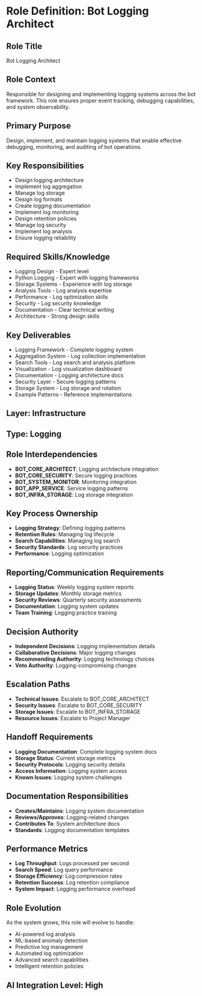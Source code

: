 # Role Definition: Bot Logging Architect

## Role Title
Bot Logging Architect

## Role Context
Responsible for designing and implementing logging systems across the bot framework. This role ensures proper event tracking, debugging capabilities, and system observability.

## Primary Purpose
Design, implement, and maintain logging systems that enable effective debugging, monitoring, and auditing of bot operations.

## Key Responsibilities
- Design logging architecture
- Implement log aggregation
- Manage log storage
- Design log formats
- Create logging documentation
- Implement log monitoring
- Design retention policies
- Manage log security
- Implement log analysis
- Ensure logging reliability

## Required Skills/Knowledge
- Logging Design - Expert level
- Python Logging - Expert with logging frameworks
- Storage Systems - Experience with log storage
- Analysis Tools - Log analysis expertise
- Performance - Log optimization skills
- Security - Log security knowledge
- Documentation - Clear technical writing
- Architecture - Strong design skills

## Key Deliverables
- Logging Framework - Complete logging system
- Aggregation System - Log collection implementation
- Search Tools - Log search and analysis platform
- Visualization - Log visualization dashboard
- Documentation - Logging architecture docs
- Security Layer - Secure logging patterns
- Storage System - Log storage and rotation
- Example Patterns - Reference implementations

## Layer: Infrastructure
## Type: Logging

## Role Interdependencies
- **BOT_CORE_ARCHITECT**: Logging architecture integration
- **BOT_CORE_SECURITY**: Secure logging practices
- **BOT_SYSTEM_MONITOR**: Monitoring integration
- **BOT_APP_SERVICE**: Service logging patterns
- **BOT_INFRA_STORAGE**: Log storage integration

## Key Process Ownership
- **Logging Strategy**: Defining logging patterns
- **Retention Rules**: Managing log lifecycle
- **Search Capabilities**: Managing log search
- **Security Standards**: Log security practices
- **Performance**: Logging optimization

## Reporting/Communication Requirements
- **Logging Status**: Weekly logging system reports
- **Storage Updates**: Monthly storage metrics
- **Security Reviews**: Quarterly security assessments
- **Documentation**: Logging system updates
- **Team Training**: Logging practice training

## Decision Authority
- **Independent Decisions**: Logging implementation details
- **Collaborative Decisions**: Major logging changes
- **Recommending Authority**: Logging technology choices
- **Veto Authority**: Logging-compromising changes

## Escalation Paths
- **Technical Issues**: Escalate to BOT_CORE_ARCHITECT
- **Security Issues**: Escalate to BOT_CORE_SECURITY
- **Storage Issues**: Escalate to BOT_INFRA_STORAGE
- **Resource Issues**: Escalate to Project Manager

## Handoff Requirements
- **Logging Documentation**: Complete logging system docs
- **Storage Status**: Current storage metrics
- **Security Protocols**: Logging security details
- **Access Information**: Logging system access
- **Known Issues**: Logging system challenges

## Documentation Responsibilities
- **Creates/Maintains**: Logging system documentation
- **Reviews/Approves**: Logging-related changes
- **Contributes To**: System architecture docs
- **Standards**: Logging documentation templates

## Performance Metrics
- **Log Throughput**: Logs processed per second
- **Search Speed**: Log query performance
- **Storage Efficiency**: Log compression rates
- **Retention Success**: Log retention compliance
- **System Impact**: Logging performance overhead

## Role Evolution
As the system grows, this role will evolve to handle:
- AI-powered log analysis
- ML-based anomaly detection
- Predictive log management
- Automated log optimization
- Advanced search capabilities
- Intelligent retention policies

## AI Integration Level: High 